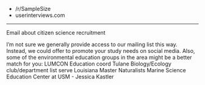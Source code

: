  - /r/SampleSize
 - userinterviews.com

-----

Email about citizen science recruitment

I’m not sure we generally provide access to our mailing list this way. Instead, we could offer to promote your study needs on social media. Also, some of the environmental education groups in the area might be a better match for you:
LUMCON Education coord
Tulane Biology/Ecology club/department list serve
Louisiana Master Naturalists
Marine Science Education Center at USM - Jessica Kastler
